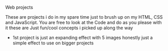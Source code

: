 Web projects 

These are projects i do in my spare time just to brush up on my HTML, CSS and JavaScript.
You are free to look at the Code and do as you please with it these are Just fun/cool concepts i picked up along the way
- 1st project is just an expanding effect with 5 images honestly just a simple effect to use on bigger projects 
